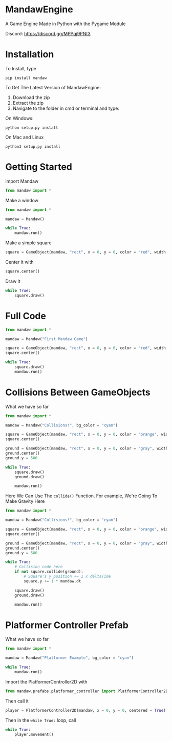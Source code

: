 # MandawEngine
A Game Engine Made in Python with the Pygame Module

Discord: https://discord.gg/MPPqj9PNt3

# Installation
To Install, type
```
pip install mandaw
```
To Get The Latest Version of MandawEngine:
1) Download the zip
2) Extract the zip
3) Navigate to the folder in cmd or terminal and type:

On Windows:
```
python setup.py install
```
On Mac and Linux
```
python3 setup.py install
```

# Getting Started
import Mandaw
```py
from mandaw import *
```

Make a window
```py
from mandaw import *

mandaw = Mandaw() 

while True:
    mandaw.run()
```
Make a simple square
```py
square = GameObject(mandaw, "rect", x = 0, y = 0, color = "red", width = 20, height = 20)
```
Center it with
```py
square.center()
```
Draw it
```py
while True:
    square.draw()
```
# Full Code
```py
from mandaw import *

mandaw = Mandaw("First Mandaw Game")

square = GameObject(mandaw, "rect", x = 0, y = 0, color = "red", width = 20, height = 20)
square.center()

while True:
    square.draw()
    mandaw.run()
```
# Collisions Between GameObjects
What we have so far
```py
from mandaw import *

mandaw = Mandaw("Collisions!", bg_color = "cyan")

square = GameObject(mandaw, "rect", x = 0, y = 0, color = "orange", width = 20, height = 30)
square.center()

ground = GameObject(mandaw, "rect", x = 0, y = 0, color = "gray", width = 5000, height = 100)
ground.center()
ground.y = 500

while True:
    square.draw()
    ground.draw()   

    mandaw.run()
```
Here We Can Use The `collide()` Function. For example, We're Going To Make Gravity Here
```py
from mandaw import *

mandaw = Mandaw("Collisions!", bg_color = "cyan")

square = GameObject(mandaw, "rect", x = 0, y = 0, color = "orange", width = 20, height = 30)
square.center()

ground = GameObject(mandaw, "rect", x = 0, y = 0, color = "gray", width = 5000, height = 100)
ground.center()
ground.y = 500

while True:
    # Collision code here
    if not square.collide(ground):
        # Square's y position += 1 x deltaTime
        square.y += 1 * mandaw.dt 

    square.draw()
    ground.draw()   

    mandaw.run()
```

# Platformer Controller Prefab
What we have so far
```py
from mandaw import *

mandaw = Mandaw("Platformer Example", bg_color = "cyan")

while True:
    mandaw.run()
```
Import the PlatformerController2D with
```py
from mandaw.prefabs.platformer_controller import PlatformerController2D
```
Then call it
```py
player = PlatformerController2D(mandaw, x = 0, y = 0, centered = True)
```
Then in the ```while True:``` loop, call
```py
while True:
    player.movement()
``` 
